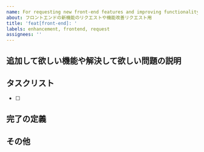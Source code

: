 ```yaml
---
name: For requesting new front-end features and improving functionality.
about: フロントエンドの新機能のリクエストや機能改善リクエスト用
title: 'feat[front-end]: '
labels: enhancement, frontend, request
assignees: ''
---
```


## 追加して欲しい機能や解決して欲しい問題の説明

<!-- どのような機能を追加して欲しいのか、どのような問題を解決して欲しいのかを記述してください。 -->

## タスクリスト

<!-- この機能を実装するためのタスクリストを記述してください。 -->

- [ ]

## 完了の定義

<!-- どのようにしてこの機能が完成したと判断するかを記述してください。 -->

## その他
